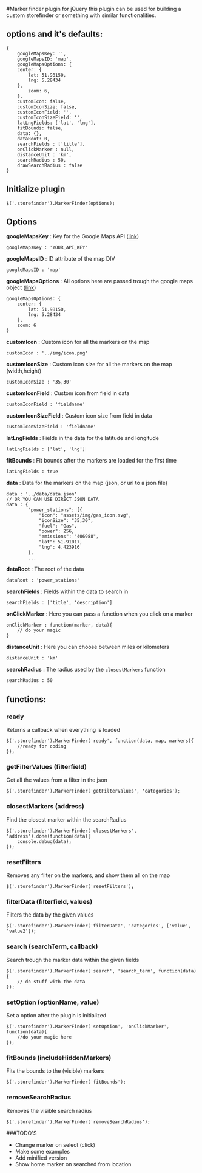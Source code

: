 #Marker finder plugin for jQuery
this plugin can be used for building a custom storefinder or something with similar functionalities.

## options and it's defaults:

	{
		googleMapsKey: '',
		googleMapsID: 'map',
		googleMapsOptions: {
		center: {
			lat: 51.98150,
			lng: 5.28434
		},
			zoom: 6,
		},
		customIcon: false,
		customIconSize: false,
		customIconField: '',
		customIconSizeField: '',
		latLngFields: ['lat', 'lng'],
		fitBounds: false,
		data: {},
		dataRoot: 0,
		searchFields : ['title'],
		onClickMarker : null,
		distanceUnit : 'km',
		searchRadius : 50,
		drawSearchRadius : false
	}

## Initialize plugin
    $('.storefinder').MarkerFinder(options);

## Options
__googleMapsKey__ : Key for the Google Maps API ([link](https://developers.google.com/maps/documentation/javascript/get-api-key))
	
	googleMapsKey : 'YOUR_API_KEY'

__googleMapsID__ : ID attribute of the map DIV
	
	googleMapsID : 'map'

__googleMapsOptions__ : All options here are passed trough the google maps object ([link](https://developers.google.com/maps/documentation/javascript/tutorial))

	googleMapsOptions: {
		center: {
			lat: 51.98150,
			lng: 5.28434
		},
		zoom: 6
	}

__customIcon__ : Custom icon for all the markers on the map

	customIcon : '../img/icon.png'

__customIconSize__ : Custom icon size for all the markers on the map (width,height)

	customIconSize : '35,30'

__customIconField__ : Custom icon from field in data

	customIconField : 'fieldname'

__customIconSizeField__ : Custom icon size from field in data

	customIconSizeField : 'fieldname'

__latLngFields__ : Fields in the data for the latitude and longitude

	latLngFields : ['lat', 'lng']

__fitBounds__ : Fit bounds after the markers are loaded for the first time

	latLngFields : true

__data__ : Data for the markers on the map (json, or url to a json file)

	data : '../data/data.json'
	// OR YOU CAN USE DIRECT JSON DATA
	data : {
			"power_stations": [{
				"icon": "assets/img/gas_icon.svg",
				"iconSize": "35,30",
				"fuel": "Gas",
				"power": 256,
				"emissions": "406988",
				"lat": 51.91017,
				"lng": 4.423916
			},
			...

__dataRoot__ : The root of the data

	dataRoot : 'power_stations'

__searchFields__ : Fields within the data to search in

	searchFields : ['title', 'description']

__onClickMarker__ : Here you can pass a function when you click on a marker

	onClickMarker : function(marker, data){
		// do your magic
	}

__distanceUnit__ : Here you can choose between miles or kilometers

	distanceUnit : 'km'

__searchRadius__ : The radius used by the `closestMarkers` function

	searchRadius : 50

## functions:

### ready
Returns a callback when everything is loaded

    $('.storefinder').MarkerFinder('ready', function(data, map, markers){
        //ready for coding
    });

### getFilterValues (filterfield)
Get all the values from a filter in the json

    $('.storefinder').MarkerFinder('getFilterValues', 'categories');

### closestMarkers (address)
Find the closest marker within the searchRadius

    $('.storefinder').MarkerFinder('closestMarkers', 'address').done(function(data){
        console.debug(data);
    });

### resetFilters
Removes any filter on the markers, and show them all on the map

    $('.storefinder').MarkerFinder('resetFilters');

### filterData (filterfield, values)
Filters the data by the given values

    $('.storefinder').MarkerFinder('filterData', 'categories', ['value', 'value2']);

### search (searchTerm, callback)
Search trough the marker data within the given fields

    $('.storefinder').MarkerFinder('search', 'search_term', function(data){
        // do stuff with the data
    });

### setOption (optionName, value)
Set a option after the plugin is initialized

    $('.storefinder').MarkerFinder('setOption', 'onClickMarker', function(data){
        //do your magic here
    });

### fitBounds (includeHiddenMarkers)
Fits the bounds to the (visible) markers

    $('.storefinder').MarkerFinder('fitBounds');

### removeSearchRadius
Removes the visible search radius

    $('.storefinder').MarkerFinder('removeSearchRadius');



###TODO'S
* Change marker on select (click)
* Make some examples
* Add minified version
* Show home marker on searched from location
